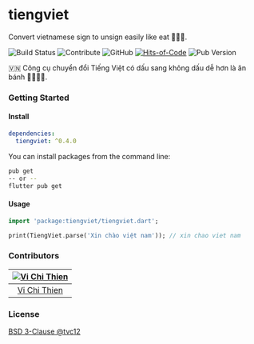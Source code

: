 # tiengviet

Convert vietnamese sign to unsign easily like eat 🥞🥞🥞.

![Build Status](https://img.shields.io/travis/com/tvc12/tiengviet?style=flat-square)
![Contribute](https://img.shields.io/github/contributors/tvc12/tiengviet.svg?style=flat-square)
![GitHub](https://img.shields.io/github/license/tvc12/tiengviet.svg?style=flat-square)
[![Hits-of-Code](https://hitsofcode.com/github/tvc12/tiengviet)](https://hitsofcode.com/view/github/tvc12/tiengviet?style=flat-square)
![Pub Version](https://img.shields.io/pub/v/tiengviet?style=flat-square)

🇻🇳 Công cụ chuyển đổi Tiếng Việt có dấu sang không dấu dễ hơn là ăn bánh 🥞🥞🥞🥞.

### Getting Started

#### Install

```yml
dependencies:
  tiengviet: ^0.4.0
```

You can install packages from the command line:

```bash
pub get
-- or --
flutter pub get
```

#### Usage

```dart
import 'package:tiengviet/tiengviet.dart';

print(TiengViet.parse('Xin chào việt nam')); // xin chao viet nam
```

### Contributors

| [![Vi Chi Thien](https://github.com/tvc12.png?size=100)](https://github.com/tvc12) |
| :--------------------------------------------------------------------------------: |
|                      [Vi Chi Thien](https://github.com/tvc12)                      |


### License

[BSD 3-Clause @tvc12](./LICENSE)